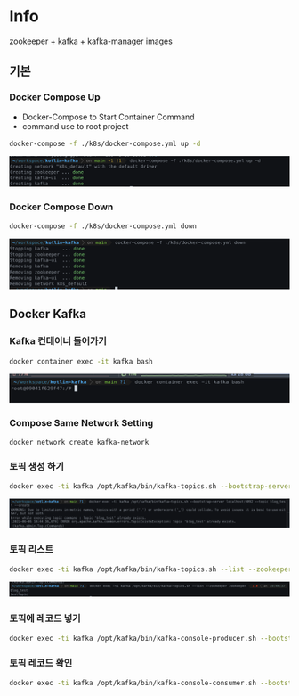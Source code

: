 # Info

zookeeper + kafka + kafka-manager images

## 기본

### Docker Compose Up

- Docker-Compose to Start Container Command
- command use to root project

```bash
docker-compose -f ./k8s/docker-compose.yml up -d
```

![](img/도커_컴포스_업.png)

### Docker Compose Down

```bash 
docker-compose -f ./k8s/docker-compose.yml down
```

![](img/도커_컴포스_다운.png)

## Docker Kafka

### Kafka 컨테이너 들어가기

```bash
docker container exec -it kafka bash
```

![](img/컨테이너.png)


### Compose Same Network Setting 

```
docker network create kafka-network
```

### 토픽 생성 하기

```bash
docker exec -ti kafka /opt/kafka/bin/kafka-topics.sh --bootstrap-server localhost:9092 --topic blog_test --create
```

![](img/토픽_생성.png)

### 토픽 리스트

```bash
docker exec -ti kafka /opt/kafka/bin/kafka-topics.sh --list --zookeeper zookeeper
```

![](img/토픽_리스트.png)

### 토픽에 레코드 넣기

```bash
docker exec -ti kafka /opt/kafka/bin/kafka-console-producer.sh --bootstrap-server localhost:9092 --topic blog_test
```

### 토픽 레코드 확인

```bash
docker exec -ti kafka /opt/kafka/bin/kafka-console-consumer.sh --bootstrap-server localhost:9092 --topic blog_test --from-beginning
```
